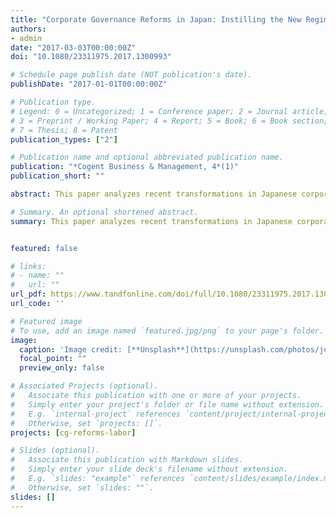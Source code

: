 ```yaml
---
title: "Corporate Governance Reforms in Japan: Instilling the New Regime"
authors:
- admin
date: "2017-03-03T00:00:00Z"
doi: "10.1080/23311975.2017.1300993"

# Schedule page publish date (NOT publication's date).
publishDate: "2017-01-01T00:00:00Z"

# Publication type.
# Legend: 0 = Uncategorized; 1 = Conference paper; 2 = Journal article;
# 3 = Preprint / Working Paper; 4 = Report; 5 = Book; 6 = Book section;
# 7 = Thesis; 8 = Patent
publication_types: ["2"]

# Publication name and optional abbreviated publication name.
publication: "*Cogent Business & Management, 4*(1)"
publication_short: ""

abstract: This paper analyzes recent transformations in Japanese corporate governance within the context of the 2002 reform of the Japanese Commercial Code and the ensuing legislations. It is widely recognized that ongoing changes in Japanese corporate governance are aimed at incorporating key principles of Anglo-Saxon corporate law. However, this alone does not explain why, under the minimal role of market for corporate control and with predominantly insider-oriented boards, directors of Japanese stock-listed enterprises have become increasingly sensitive to indices reﬂecting their companies’ share value. The paper argues that this shift is caused by the newly emerging regime of veridiction. The latter, as the study indicates, is the normative discourse constituted on the basis of Japanese corporate governance enactments over the last two decades.

# Summary. An optional shortened abstract.
summary: This paper analyzes recent transformations in Japanese corporate governance within the context of the 2002 reform of the Japanese Commercial Code and the ensuing legislations from the institutional perspective.


featured: false

# links:
# - name: ""
#   url: ""
url_pdf: https://www.tandfonline.com/doi/full/10.1080/23311975.2017.1300993
url_code: ''

# Featured image
# To use, add an image named `featured.jpg/png` to your page's folder. 
image:
  caption: 'Image credit: [**Unsplash**](https://unsplash.com/photos/jdD8gXaTZsc)'
  focal_point: ""
  preview_only: false

# Associated Projects (optional).
#   Associate this publication with one or more of your projects.
#   Simply enter your project's folder or file name without extension.
#   E.g. `internal-project` references `content/project/internal-project/index.md`.
#   Otherwise, set `projects: []`.
projects: [cg-reforms-labor]

# Slides (optional).
#   Associate this publication with Markdown slides.
#   Simply enter your slide deck's filename without extension.
#   E.g. `slides: "example"` references `content/slides/example/index.md`.
#   Otherwise, set `slides: ""`.
slides: []
---
```

